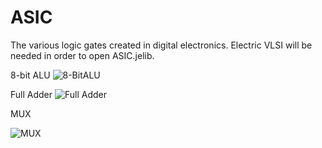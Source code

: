 # ASIC
The various logic gates created in digital electronics. Electric VLSI will be needed in order to open ASIC.jelib. 

8-bit ALU
![8-BitALU](https://github.com/sgvanmatre/ASIC/assets/115728147/17f0d084-135f-412a-bfb0-a1817e39c121)

Full Adder
![Full Adder](https://github.com/sgvanmatre/ASIC/assets/115728147/f2228db1-e72b-411c-a480-4c6ea4655603)

MUX


![MUX](https://github.com/sgvanmatre/ASIC/assets/115728147/5ee3ae39-fd91-4b25-9742-a28641458454)
